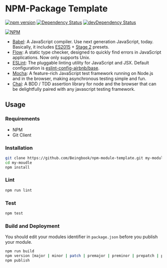 # NPM-Package Template
[![npm version](https://badge.fury.io/js/npm-module-template.svg?flat-square)](https://badge.fury.io/js/npm-module-template)
[![Dependency Status](https://david-dm.org/beingbook/npm-module-template.svg?style=flat-square)](https://david-dm.org/beingbook/npm-module-template)
[![devDependency Status](https://david-dm.org/beingbook/npm-module-template/dev-status.svg)](https://david-dm.org/beingbook/npm-module-template#info=devDependencies)

[![NPM](https://nodei.co/npm/npm-module-template.png)](https://nodei.co/npm/npm-module-template/)

* [Babel](http://babeljs.io/): A JavaScript compiler. Use next generation JavaScript, today. Basically, it includes [ES2015](http://babeljs.io/docs/plugins/preset-es2015/) + [Stage 2](http://babeljs.io/docs/plugins/preset-stage-2/) presets.
* [Flow](http://flowtype.org/): A static type checker, designed to quickly find errors in JavaScript applications. Now only supports Unix.
* [ESLint](http://eslint.org/): The pluggable linting utility for JavaScript and JSX. Default configuration is [eslint-config-airbnb/base](https://www.npmjs.com/package/eslint-config-airbnb#eslint-config-airbnbbase).
* [Mocha](http://mochajs.org/): A feature-rich JavaScript test framework running on Node.js and in the browser, making asynchronous testing simple and fun.
* [Chai](http://chaijs.com/): A BDD / TDD assertion library for node and the browser that can be delightfully paired with any javascript testing framework.

## Usage

### Requirements
* NPM
* Git Client

### Installation

```sh
git clone https://github.com/Beingbook/npm-module-template.git my-module
cd my-moudle
npm install
```

### Lint

```sh
npm run lint
```

### Test

```sh
npm test
```

### Build and Deployment

You should edit your modules identifier in `package.json` before you publish your module.

```sh
npm run build
npm version [major | minor | patch | premajor | preminor | prepatch | prerelease | from-git]
npm publish
```

